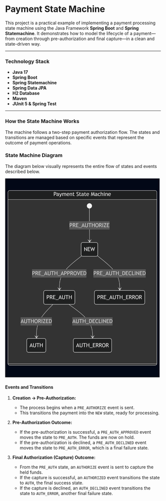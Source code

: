 # Payment State Machine

This project is a practical example of implementing a payment processing state machine using the Java Framework **Spring Boot** and **Spring Statemachine**. It demonstrates how to model the lifecycle of a payment—from creation through pre-authorization and final capture—in a clean and state-driven way.

---

### Technology Stack

*   **Java 17**
*   **Spring Boot**
*   **Spring Statemachine**
*   **Spring Data JPA**
*   **H2 Database**
*   **Maven**
*   **JUnit 5 & Spring Test**

---

### How the State Machine Works

The machine follows a two-step payment authorization flow. The states and transitions are managed based on specific events that represent the outcome of payment operations.

### State Machine Diagram

The diagram below visually represents the entire flow of states and events described below.

<img src="https://github.com/jorgepiconjr/Spring-Statemachine/blob/main/src/main/resources/static/img.png?raw=true" alt="Payment State Machine Diagram" width="500"/>

#### Events and Transitions

1.  **Creation → Pre-Authorization:**
    *   The process begins when a `PRE_AUTHORIZE` event is sent.
    *   This transitions the payment into the `NEW` state, ready for processing.

2.  **Pre-Authorization Outcome:**
    *   If the pre-authorization is successful, a `PRE_AUTH_APPROVED` event moves the state to `PRE_AUTH`. The funds are now on hold.
    *   If the pre-authorization is declined, a `PRE_AUTH_DECLINED` event moves the state to `PRE_AUTH_ERROR`, which is a final failure state.

3.  **Final Authorization (Capture) Outcome:**
    *   From the `PRE_AUTH` state, an `AUTHORIZE` event is sent to capture the held funds.
    *   If the capture is successful, an `AUTHORIZED` event transitions the state to `AUTH`, the final success state.
    *   If the capture is declined, an `AUTH_DECLINED` event transitions the state to `AUTH_ERROR`, another final failure state.
